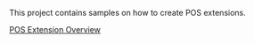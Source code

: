 This project contains samples on how to create POS extensions.

[POS Extension Overview](https://docs.microsoft.com/en-us/dynamics365/commerce/dev-itpro/pos-extension/pos-extension-getting-started)
